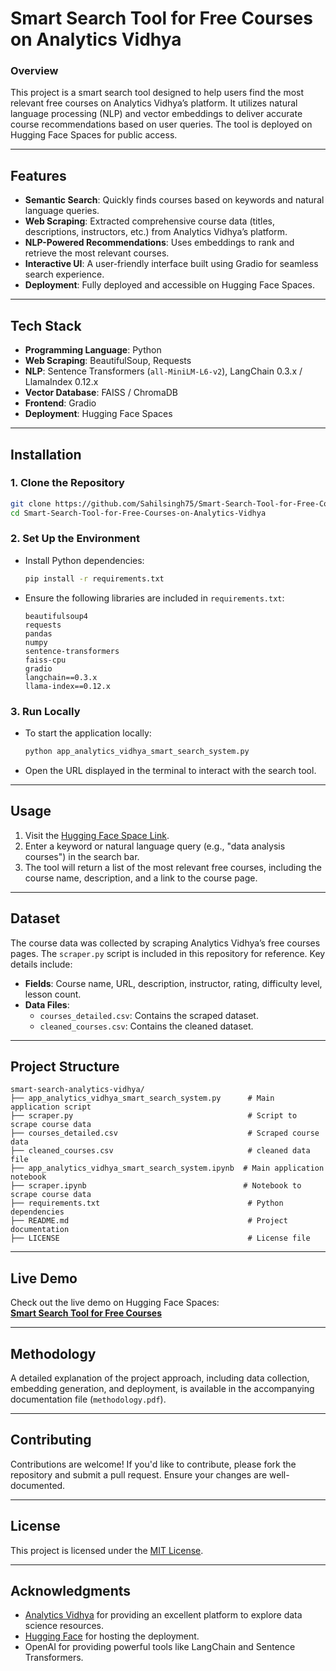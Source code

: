 # **Smart Search Tool for Free Courses on Analytics Vidhya**

### **Overview**
This project is a smart search tool designed to help users find the most relevant free courses on Analytics Vidhya’s platform. It utilizes natural language processing (NLP) and vector embeddings to deliver accurate course recommendations based on user queries. The tool is deployed on Hugging Face Spaces for public access.

---

## **Features**
- **Semantic Search**: Quickly finds courses based on keywords and natural language queries.  
- **Web Scraping**: Extracted comprehensive course data (titles, descriptions, instructors, etc.) from Analytics Vidhya’s platform.  
- **NLP-Powered Recommendations**: Uses embeddings to rank and retrieve the most relevant courses.  
- **Interactive UI**: A user-friendly interface built using Gradio for seamless search experience.  
- **Deployment**: Fully deployed and accessible on Hugging Face Spaces.  

---

## **Tech Stack**
- **Programming Language**: Python  
- **Web Scraping**: BeautifulSoup, Requests  
- **NLP**: Sentence Transformers (`all-MiniLM-L6-v2`), LangChain 0.3.x / LlamaIndex 0.12.x  
- **Vector Database**: FAISS / ChromaDB  
- **Frontend**: Gradio  
- **Deployment**: Hugging Face Spaces  

---

## **Installation**

### **1. Clone the Repository**
```bash
git clone https://github.com/Sahilsingh75/Smart-Search-Tool-for-Free-Courses-on-Analytics-Vidhya
cd Smart-Search-Tool-for-Free-Courses-on-Analytics-Vidhya
```

### **2. Set Up the Environment**
- Install Python dependencies:
  ```bash
  pip install -r requirements.txt
  ```

- Ensure the following libraries are included in `requirements.txt`:
  ```text
  beautifulsoup4
  requests
  pandas
  numpy
  sentence-transformers
  faiss-cpu
  gradio
  langchain==0.3.x
  llama-index==0.12.x
  ```

### **3. Run Locally**
- To start the application locally:
  ```bash
  python app_analytics_vidhya_smart_search_system.py
  ```
- Open the URL displayed in the terminal to interact with the search tool.

---

## **Usage**
1. Visit the [Hugging Face Space Link](https://huggingface.co/spaces/sahil7505/smartcoursesearch).  
2. Enter a keyword or natural language query (e.g., "data analysis courses") in the search bar.  
3. The tool will return a list of the most relevant free courses, including the course name, description, and a link to the course page.

---

## **Dataset**
The course data was collected by scraping Analytics Vidhya’s free courses pages. The `scraper.py` script is included in this repository for reference. Key details include:  
- **Fields**: Course name, URL, description, instructor, rating, difficulty level, lesson count.  
- **Data Files**:  
  - `courses_detailed.csv`: Contains the scraped dataset.
  - `cleaned_courses.csv`: Contains the cleaned dataset.   

---

## **Project Structure**
```
smart-search-analytics-vidhya/
├── app_analytics_vidhya_smart_search_system.py      # Main application script
├── scraper.py                                       # Script to scrape course data
├── courses_detailed.csv                             # Scraped course data
├── cleaned_courses.csv                              # cleaned data file
├── app_analytics_vidhya_smart_search_system.ipynb  # Main application notebook
├── scraper.ipynb                                   # Notebook to scrape course data
├── requirements.txt                                 # Python dependencies
├── README.md                                        # Project documentation
├── LICENSE                                          # License file 
```

---

## **Live Demo**
Check out the live demo on Hugging Face Spaces:  
[**Smart Search Tool for Free Courses**](https://huggingface.co/spaces/sahil7505/smartcoursesearch)

---

## **Methodology**
A detailed explanation of the project approach, including data collection, embedding generation, and deployment, is available in the accompanying documentation file (`methodology.pdf`).

---

## **Contributing**
Contributions are welcome! If you'd like to contribute, please fork the repository and submit a pull request. Ensure your changes are well-documented.

---

## **License**
This project is licensed under the [MIT License](LICENSE).

---

## **Acknowledgments**
- [Analytics Vidhya](https://courses.analyticsvidhya.com/collections/courses) for providing an excellent platform to explore data science resources.
- [Hugging Face](https://huggingface.co/) for hosting the deployment.
- OpenAI for providing powerful tools like LangChain and Sentence Transformers.

